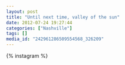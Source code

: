 ```yaml
---
layout: post
title: "Until next time, valley of the sun"
date: 2012-07-24 19:27:44
categories: ["Nashville"]
tags: []
media_id: "242961286509554568_326209"
---
```


{% instagram %}
